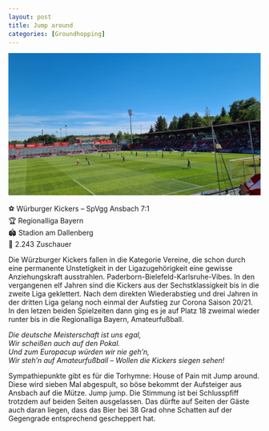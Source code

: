 ```yaml
---
layout: post
title: Jump around
categories: [Groundhopping]
---
```



![](../images/20220806_153412-2048x1152.jpg)

⚽️ Würburger Kickers – SpVgg Ansbach 7:1  
🏆 Regionalliga Bayern  
🏟 Stadion am Dallenberg  
🥁 2.243 Zuschauer  

Die Würzburger Kickers fallen in die Kategorie Vereine, die schon durch eine permanente Unstetigkeit in der Ligazugehörigkeit eine gewisse Anziehungskraft ausstrahlen. Paderborn-Bielefeld-Karlsruhe-Vibes. In den vergangenen elf Jahren sind die Kickers aus der Sechstklassigkeit bis in die zweite Liga geklettert. Nach dem direkten Wiederabstieg und drei Jahren in der dritten Liga gelang noch einmal der Aufstieg zur Corona Saison 20/21. In den letzen beiden Spielzeiten dann ging es je auf Platz 18 zweimal wieder runter bis in die Regionalliga Bayern, Amateurfußball.

*Die deutsche Meisterschaft ist uns egal,*  
*Wir scheißen auch auf den Pokal.*  
*Und zum Europacup würden wir nie geh’n,*  
*Wir steh’n auf Amateurfußball – Wollen die Kickers siegen sehen!*  

Sympathiepunkte gibt es für die Torhymne: House of Pain mit Jump around. Diese wird sieben Mal abgespult, so böse bekommt der Aufsteiger aus Ansbach auf die Mütze. Jump jump. Die Stimmung ist bei Schlusspfiff trotzdem auf beiden Seiten ausgelassen. Das dürfte auf Seiten der Gäste auch daran liegen, dass das Bier bei 38 Grad ohne Schatten auf der Gegengrade entsprechend gescheppert hat.

